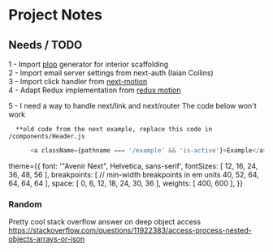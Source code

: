 # Project Notes

## Needs / TODO

  1 - Import [plop](https://github.com/amwmedia/plop) generator for interior scaffolding  
  2 - Import email server settings from next-auth (Iaian Collins)  
  3 - Import click handler from [next-motion](https://github.com/toinelin/next-motion)  
  4 - Adapt Redux implementation from [redux motion](https://github.com/bgryszko/react-motion-example.git)  

  5 - I need a way to handle next/link and next/router
      The code below won't work

      **old code from the next example, replace this code in /components/Header.js

  ```javascript
        <a className={pathname === '/example' && 'is-active'}>Example</a>
  ```


theme={{
    font: '"Avenir Next", Helvetica, sans-serif',
    fontSizes: [
      12, 16, 24, 36, 48, 56
    ],
    breakpoints: [
      // min-width breakpoints in em units
      40, 52, 64, 64, 64, 64
    ],
    space: [
      0, 6, 12, 18, 24, 30, 36
    ],
    weights: [
      400, 600
    ],
  }}

  ### Random

  Pretty cool stack overflow answer on deep object access
  https://stackoverflow.com/questions/11922383/access-process-nested-objects-arrays-or-json